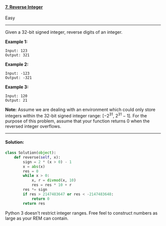 #### [7. Reverse Integer](https://leetcode.com/problems/reverse-integer/)

Easy

---

Given a 32-bit signed integer, reverse digits of an integer.

**Example 1:**

```
Input: 123
Output: 321
```

**Example 2:**

```
Input: -123
Output: -321
```

**Example 3:**

```
Input: 120
Output: 21
```

**Note:**
Assume we are dealing with an environment which could only store integers within the 32-bit signed integer range: [$-2^{31}$, $2^{31}-1$]. For the purpose of this problem, assume that your function returns 0 when the reversed integer overflows.



---

#### Solution:

```python
class Solution(object):
    def reverse(self, x):
        sign = 2 * (x > 0) - 1
        x = abs(x)
        res = 0
        while x > 0:
            x, r = divmod(x, 10)
            res = res * 10 + r
        res *= sign
        if res > 2147483647 or res < -2147483648:
            return 0
        return res
```

Python 3 doesn't restrict integer ranges. Free feel to construct numbers as large as your REM can contain.